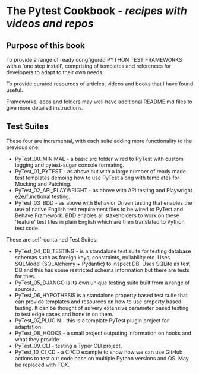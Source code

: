 
# The Pytest Cookbook - *recipes with videos and repos*

## Purpose of this book 

To provide a range of ready congfigured PYTHON TEST FRAMEWORKS with a 'one step install', comprising of templates and references for developers to adapt to their own needs.

To provide curated resources of articles, videos and books that I have found useful.

Frameworks, apps and folders may well have additional README.md files to give more detailed instructions.

## Test Suites

These four are incremental, with each suite adding more functionality to the previous one:

- PyTest_00_MINIMAL - a basic src folder wired to PyTest with custom logging and pytest-sugar console formating.
- PyTest_01_PYTEST - as above but with a large number of ready made test templates demoing how to use PyTest along with templates for Mocking and Patching.
- PyTest_02_API_PLAYWRIGHT - as above with API testing and Playwright e2e/functional testing.
- PyTest_03_BDD - as above with Behavior Driven testing that enables the use of native English test requirement files to be wired to PyTest and Behave Framework. BDD enables all stakeholders to work on these 'feature' test files in plain English which are then translated to Python test code.

These are self-contained Test Suites:

- PyTest_04_DB_TESTING - is a standalone test suite for testing database schemas such as foreigh keys, constraints, nullability etc. Uses SQLModel (SQLAlchemy + Pydantic) to inspect DB. Uses SQLite as test DB and this has some restricted schema information but there are tests for thes.
- PyTest_05_DJANGO is its own unique testing suite built from a range of sources. 
- PyTest_06_HYPOTHESIS is a standalone property based test suite that can provide templates and resources on how to use property based testing. It can be thought of as very extensive parameter based testing to test edge cases and hone in on them.
- PyTest_07_PLUGIN - this is a template PyTest plugin project for adaptation.
- PyTest_08_HOOKS - a small project outputing information on hooks and what they provide.
- PyTest_09_CLI - testing a Typer CLI project.
- PyTest_10_CI_CD - a CI/CD example to show how we can use GitHub actions to test our code base on multiple Python versions and OS. May be replaced with TOX.
